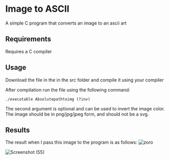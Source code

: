 # Image to ASCII

A simple C program that converts an image to an ascii art

## Requirements

Requires a C compiler

## Usage

Download the file in the in the src folder and compile it using your compiler

After compilation run the file using the following command:

```
./executable Absolutepathtoimg (?inv)
```

The second argument is optional and can be used to invert the image color.
The image should be in png/jpg/jpeg form, and should not be a svg.

## Results

The result when I pass this image to the program is as follows:
![zoro](https://github.com/arsh-tripathi/ImgtoASCII/assets/110033985/72e94734-c52d-4058-982b-e757b9e20ea7)

![Screenshot (55)](https://github.com/arsh-tripathi/ImgtoASCII/assets/110033985/70d4ca38-9139-4ff1-a8a0-e418c2d901b7)


